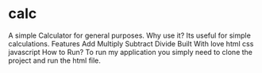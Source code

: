 # calc
A simple Calculator for general purposes.  Why use it? Its useful for simple calculations.  Features Add Multiply Subtract Divide Built With love html css javascript How to Run? To run my application you simply need to clone the project and run the html file.
